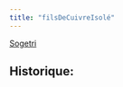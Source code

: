 ```yaml
---
title: "filsDeCuivreIsolé"
---
```


[Sogetri](notes/utilisateurs/fournisseurs/Sogetri.md)

## Historique: